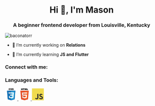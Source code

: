 <h1 align="center">Hi 👋, I'm Mason</h1>
<h3 align="center">A beginner frontend developer from Louisville, Kentucky</h3>

<p align="left"> <img src="https://komarev.com/ghpvc/?username=baconatorr&label=Profile%20views&color=0e75b6&style=flat" alt="baconatorr" /> </p>

- 🔭 I’m currently working on **Relations**

- 🌱 I’m currently learning **JS and Flutter**

<h3 align="left">Connect with me:</h3>
<p align="left">
</p>

<h3 align="left">Languages and Tools:</h3>
<p align="left"> <a href="https://www.w3schools.com/css/" target="_blank" rel="noreferrer"> <img src="https://raw.githubusercontent.com/devicons/devicon/master/icons/css3/css3-original-wordmark.svg" alt="css3" width="40" height="40"/> </a> <a href="https://www.w3.org/html/" target="_blank" rel="noreferrer"> <img src="https://raw.githubusercontent.com/devicons/devicon/master/icons/html5/html5-original-wordmark.svg" alt="html5" width="40" height="40"/> </a> <a href="https://developer.mozilla.org/en-US/docs/Web/JavaScript" target="_blank" rel="noreferrer"> <img src="https://raw.githubusercontent.com/devicons/devicon/master/icons/javascript/javascript-original.svg" alt="javascript" width="40" height="40"/> </a> </p>

